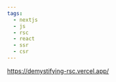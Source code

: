 ```yaml
---
tags:
  - nextjs
  - js
  - rsc
  - react
  - ssr
  - csr
---
```


https://demystifying-rsc.vercel.app/

